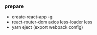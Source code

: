 ### prepare

- create-react-app -g
- react-router-dom axios less-loader less
- yarn eject (export webpack config)